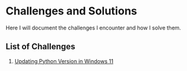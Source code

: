 # Challenges and Solutions

Here I will document the challenges I encounter and how I solve them.

## List of Challenges
1. [Updating Python Version in Windows 11](challenge-001-python-version.md)
